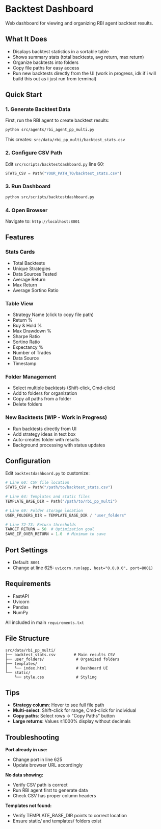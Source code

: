 # Backtest Dashboard

Web dashboard for viewing and organizing RBI agent backtest results.

## What It Does
- Displays backtest statistics in a sortable table
- Shows summary stats (total backtests, avg return, max return)
- Organize backtests into folders
- Copy file paths for easy access
- Run new backtests directly from the UI (work in progress, idk if i will build this out as i just run from terminal)

## Quick Start

### 1. Generate Backtest Data
First, run the RBI agent to create backtest results:
```bash
python src/agents/rbi_agent_pp_multi.py
```

This creates: `src/data/rbi_pp_multi/backtest_stats.csv`

### 2. Configure CSV Path
Edit `src/scripts/backtestdashboard.py` line 60:
```python
STATS_CSV = Path("YOUR_PATH_TO/backtest_stats.csv")
```

### 3. Run Dashboard
```bash
python src/scripts/backtestdashboard.py
```

### 4. Open Browser
Navigate to: `http://localhost:8001`

## Features

### Stats Cards
- Total Backtests
- Unique Strategies
- Data Sources Tested
- Average Return
- Max Return
- Average Sortino Ratio

### Table View
- Strategy Name (click to copy file path)
- Return %
- Buy & Hold %
- Max Drawdown %
- Sharpe Ratio
- Sortino Ratio
- Expectancy %
- Number of Trades
- Data Source
- Timestamp

### Folder Management
- Select multiple backtests (Shift-click, Cmd-click)
- Add to folders for organization
- Copy all paths from a folder
- Delete folders

### New Backtests (WIP - Work in Progress)
- Run backtests directly from UI
- Add strategy ideas in text box
- Auto-creates folder with results
- Background processing with status updates

## Configuration

Edit `backtestdashboard.py` to customize:

```python
# Line 60: CSV file location
STATS_CSV = Path("/path/to/backtest_stats.csv")

# Line 64: Templates and static files
TEMPLATE_BASE_DIR = Path("/path/to/rbi_pp_multi")

# Line 69: Folder storage location
USER_FOLDERS_DIR = TEMPLATE_BASE_DIR / "user_folders"

# Line 72-73: Return thresholds
TARGET_RETURN = 50  # Optimization goal
SAVE_IF_OVER_RETURN = 1.0  # Minimum to save
```

## Port Settings
- Default: `8001`
- Change at line 625: `uvicorn.run(app, host="0.0.0.0", port=8001)`

## Requirements
- FastAPI
- Uvicorn
- Pandas
- NumPy

All included in main `requirements.txt`

## File Structure
```
src/data/rbi_pp_multi/
├── backtest_stats.csv        # Main results CSV
├── user_folders/              # Organized folders
├── templates/
│   └── index.html             # Dashboard UI
└── static/
    └── style.css              # Styling
```

## Tips
- **Strategy column**: Hover to see full file path
- **Multi-select**: Shift-click for range, Cmd-click for individual
- **Copy paths**: Select rows → "Copy Paths" button
- **Large returns**: Values ≥1000% display without decimals

## Troubleshooting

**Port already in use:**
- Change port in line 625
- Update browser URL accordingly

**No data showing:**
- Verify CSV path is correct
- Run RBI agent first to generate data
- Check CSV has proper column headers

**Templates not found:**
- Verify TEMPLATE_BASE_DIR points to correct location
- Ensure static/ and templates/ folders exist
